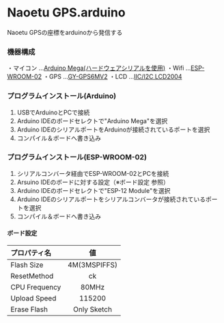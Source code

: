 # Naoetu GPS.arduino

Naoetu GPSの座標をarduinoから発信する

### 機器構成
・マイコン ...[Arduino Mega(ハードウェアシリアルを使用)](https://amzn.to/2NE04Hv)
・Wifi ...[ESP-WROOM-02](https://amzn.to/2R0oOHR)
・GPS ...[GY-GPS6MV2](https://amzn.to/2R1m3X0)
・LCD ...[IIC/I2C LCD2004](https://amzn.to/2zwlkGA)

### プログラムインストール(Arduino)
1. USBでArduinoとPCで接続
1. Arduino IDEのボードセレクトで"Arduino Mega"を選択
1. Arduino IDEのシリアルポートをArduinoが接続されているポートを選択
1. コンパイル＆ボードへ書き込み

### プログラムインストール(ESP-WROOM-02)
1. シリアルコンバータ経由でESP-WROOM-02とPCを接続
1. Arsuino IDEのボードに対する設定（※ボード設定 参照）
1. Arduino IDEのボードセレクトで"ESP-12 Module"を選択
1. Arduino IDEのシリアルポートをシリアルコンバータが接続されているポートを選択
1. コンパイル＆ボードへ書き込み

#### ボード設定

|プロパティ名|値|
|:--|:--:|
|Flash Size|4M(3MSPIFFS)|
|ResetMethod|ck|
|CPU Frequency|80MHz|
|Upload Speed|115200|
|Erase Flash|Only Sketch|
